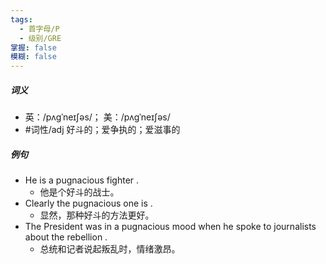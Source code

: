 ```yaml
---
tags:
  - 首字母/P
  - 级别/GRE
掌握: false
模糊: false
---
```

##### 词义
- 英：/pʌɡˈneɪʃəs/； 美：/pʌɡˈneɪʃəs/
- #词性/adj  好斗的；爱争执的；爱滋事的
##### 例句
- He is a pugnacious fighter .
	- 他是个好斗的战士。
- Clearly the pugnacious one is .
	- 显然，那种好斗的方法更好。
- The President was in a pugnacious mood when he spoke to journalists about the rebellion .
	- 总统和记者说起叛乱时，情绪激昂。
